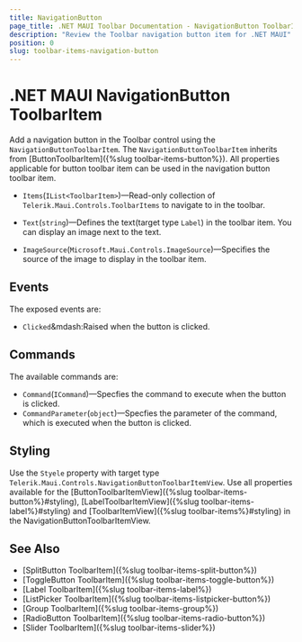 ```yaml
---
title: NavigationButton
page_title: .NET MAUI Toolbar Documentation - NavigationButton ToolbarItem
description: "Review the Toolbar navigation button item for .NET MAUI"
position: 0
slug: toolbar-items-navigation-button
---
```


# .NET MAUI NavigationButton ToolbarItem

Add a navigation button in the Toolbar control using the `NavigationButtonToolbarItem`. The `NavigationButtonToolbarItem` inherits from [ButtonToolbarItem]({%slug toolbar-items-button%}). All properties applicable for button toolbar item can be used in the navigation button toolbar item.

* `Items`(`IList<ToolbarItem>`)&mdash;Read-only collection of `Telerik.Maui.Controls.ToolbarItems` to navigate to in the toolbar.

* `Text`(`string`)&mdash;Defines the text(target type `Label`) in the toolbar item. You can display an image next to the text.
* `ImageSource`(`Microsoft.Maui.Controls.ImageSource`)&mdash;Specifies the source of the image to display in the toolbar item.

<snippet id='toolbar-navigationbutton-item'/>

## Events

The exposed events are:

* `Clicked`&mdash:Raised when the button is clicked.

## Commands

The available commands are:

* `Command`(`ICommand`)&mdash;Specfies the command to execute when the button is clicked.
* `CommandParameter`(`object`)&mdash;Specfies the parameter of the command, which is executed when the button is clicked.

## Styling

Use the `Styele` property with target type `Telerik.Maui.Controls.NavigationButtonToolbarItemView`. Use all properties available for the [ButtonToolbarItemView]({%slug toolbar-items-button%}#styling), [LabelToolbarItemView]({%slug toolbar-items-label%}#styling) and [ToolbarItemView]({%slug toolbar-items%}#styling) in the NavigationButtonToolbarItemView.

## See Also

- [SplitButton ToolbarItem]({%slug toolbar-items-split-button%})
- [ToggleButton ToolbarItem]({%slug toolbar-items-toggle-button%})
- [Label ToolbarItem]({%slug toolbar-items-label%})
- [ListPicker ToolbarItem]({%slug toolbar-items-listpicker-button%})
- [Group ToolbarItem]({%slug toolbar-items-group%})
- [RadioButton ToolbarItem]({%slug toolbar-items-radio-button%})
- [Slider ToolbarItem]({%slug toolbar-items-slider%})